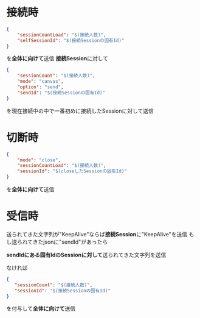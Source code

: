 # 接続時

```js:connection.json
{
    "sessionCountLoad": "$(接続人数)",
    "selfSessionId": "$(接続Sessionの固有Id)"
}
```
    
を**全体に向けて**送信
**接続Session**に対して
    
```js:connection_session.json
{
    "sessionCount": "$(接続人数)",
    "mode": "canvas",
    "option": "send",
    "sendId": "$(接続Sessionの固有Id)"
}
```
    
を現在接続中の中で一番初めに接続したSessionに対して送信

# 切断時
```js:close.json
{
    "mode": "close",
    "sessionCountLoad": "$(接続人数)",
    "sessionId": "$(closeしたSessionの固有Id)"
}
```
    
を**全体に向けて**送信

# 受信時
送られてきた文字列が"KeepAlive"ならば**接続Session**に"KeepAlive"を送信
もし送られてきたjsonに"sendId"があったら

**sendIdにある固有IdのSessionに対して**送られてきた文字列を送信

なければ

```js:message.json
{
   "sessionCount": "$(接続人数)",
   "sessionId": "$(接続Sessionの固有Id)"
}
```
        
を付与して**全体に向けて**送信